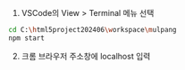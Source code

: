 1. VSCode의 View > Terminal 메뉴 선택
  ```sh
  cd C:\html5project202406\workspace\mulpang
  npm start
  ```
2. 크롬 브라우저 주소창에 localhost 입력

